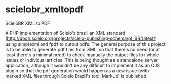 # scielobr_xmltopdf
ScieloBR XML to PDF

A PHP implementation of Scielo's brazilian XML standard (http://docs.scielo.org/projects/scielo-publishing-schema/pt_BR/latest/) using simplexml and fpdf to output pdfs. The general purpose of this project is to be able to generate pdf files from XML, so that there's no need (or at least there's a minimal need) to check manually the output files for whole issues or individual articles. This is being thought as a standalone server application, although it wouldn't be any difficult to implement it as an OJS plugin so that the pdf generation would happen as a new issue (with marked XML files through Scielo Brazil's tool, Markup) is published.

